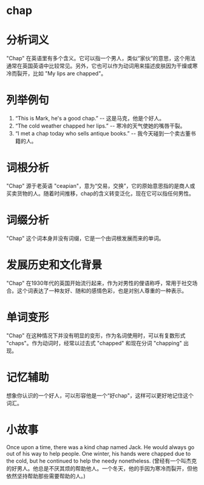 # chap

# 分析词义

  

"Chap" 在英语里有多个含义。它可以指一个男人，类似“家伙”的意思，这个用法通常在英国英语中比较常见。另外，它也可以作为动词用来描述皮肤因为干燥或寒冷而裂开，比如 "My lips are chapped"。

  

# 列举例句

  

1.  “This is Mark, he's a good chap.” -- 这是马克，他是个好人。
2.  “The cold weather chapped her lips.” -- 寒冷的天气使她的嘴唇干裂。
3.  “I met a chap today who sells antique books.” -- 我今天碰到一个卖古董书籍的人。

  

# 词根分析

  

"Chap" 源于老英语 "ceapian"，意为“交易，交换”，它的原始意思指的是商人或买卖货物的人。随着时间推移，chap的含义转变泛化，现在它可以指任何男性。

  

# 词缀分析

  

"Chap" 这个词本身并没有词缀，它是一个由词根发展而来的单词。

  

# 发展历史和文化背景

  

"Chap" 在1930年代的英国开始流行起来，作为对男性的俚语称呼，常用于社交场合。这个词表达了一种友好、随和的感情色彩，也是对别人尊重的一种表示。

  

# 单词变形

  

"Chap" 在这种情况下并没有明显的变形，作为名词使用时，可以有复数形式 "chaps"。作为动词时，经常以过去式 "chapped" 和现在分词 "chapping" 出现。

  

# 记忆辅助

  

想象你认识的一个好人，可以形容他是一个“好chap"，这样可以更好地记住这个词汇。

  

# 小故事

  

Once upon a time, there was a kind chap named Jack. He would always go out of his way to help people. One winter, his hands were chapped due to the cold, but he continued to help the needy nonetheless. (曾经有一个叫杰克的好男人。他总是不厌其烦的帮助他人。一个冬天，他的手因为寒冷而裂开，但他依然坚持帮助那些需要帮助的人。)
